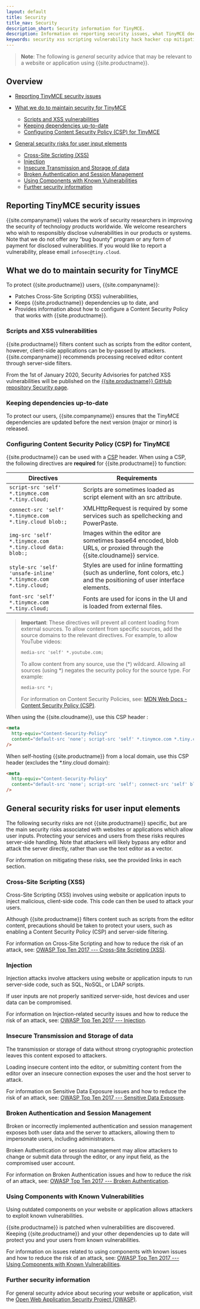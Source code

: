 ```yaml
---
layout: default
title: Security
title_nav: Security
description_short: Security information for TinyMCE.
description: Information on reporting security issues, what TinyMCE does to protect users, and what you can do to protect your users.
keywords: security xss scripting vulnerability hack hacker csp mitigation protection protect
---
```


> **Note**: The following is _general_ security advice that may be relevant to a website or application using {{site.productname}}.

## Overview

- [Reporting TinyMCE security issues](#reportingtinymcesecurityissues)
- [What we do to maintain security for TinyMCE](#whatwedotomaintainsecurityfortinymce)

  - [Scripts and XSS vulnerabilities](#scriptsandxssvulnerabilities)
  - [Keeping dependencies up-to-date](#keepingdependenciesup-to-date)
  - [Configuring Content Security Policy (CSP) for TinyMCE](#configuringcontentsecuritypolicycspfortinymce)
- [General security risks for user input elements](#generalsecurityrisksforuserinputelements)

  - [Cross-Site Scripting (XSS)](#cross-sitescriptingxss)
  - [Injection](#injection)
  - [Insecure Transmission and Storage of data](#insecuretransmissionandstorageofdata)
  - [Broken Authentication and Session Management](#brokenauthenticationandsessionmanagement)
  - [Using Components with Known Vulnerabilities](#usingcomponentswithknownvulnerabilities)
  - [Further security information](#furthersecurityinformation)

## Reporting TinyMCE security issues

{{site.companyname}} values the work of security researchers in improving the security of technology products worldwide. We welcome researchers who wish to responsibly disclose vulnerabilities in our products or systems. Note that we do not offer any “bug bounty” program or any form of payment for disclosed vulnerabilities. If you would like to report a vulnerability, please email `infosec@tiny.cloud`.

## What we do to maintain security for TinyMCE

To protect {{site.productname}} users, {{site.companyname}}:

- Patches Cross-Site Scripting (XSS) vulnerabilities,
- Keeps {{site.productname}} dependencies up to date, and
- Provides information about how to configure a Content Security Policy that works with {{site.productname}}.

### Scripts and XSS vulnerabilities

{{site.productname}} filters content such as scripts from the editor content, however, client-side applications can be by-passed by attackers. {{site.companyname}} recommends processing received editor content through server-side filters.

From the 1st of January 2020, Security Advisories for patched XSS vulnerabilities will be published on the [{{site.productname}} GitHub repository Security page](https://github.com/tinymce/tinymce/security/advisories?state=published).

### Keeping dependencies up-to-date

To protect our users, {{site.companyname}} ensures that the TinyMCE dependencies are updated before the next version (major or minor) is released.

### Configuring Content Security Policy (CSP) for TinyMCE

{{site.productname}} can be used with a [CSP](https://content-security-policy.com/) header. When using a CSP, the following directives are **required** for {{site.productname}} to function:

| Directives                                                   | Requirements                                                                                                                 |
| ------------------------------------------------------------ | ---------------------------------------------------------------------------------------------------------------------------- |
| `script-src 'self' *.tinymce.com *.tiny.cloud;`                | Scripts are sometimes loaded as script element with an src attribute.                                                        |
| `connect-src 'self' *.tinymce.com *.tiny.cloud blob:;`         | XMLHttpRequest is required by some services such as spellchecking and PowerPaste.                                           |
| `img-src 'self' *.tinymce.com *.tiny.cloud data: blob:;`       | Images within the editor are sometimes base64 encoded, blob URLs, or proxied through the {{site.cloudname}} service.         |
| `style-src 'self' 'unsafe-inline' *.tinymce.com *.tiny.cloud;` | Styles are used for inline formatting (such as underline, font colors, etc.) and the positioning of user interface elements. |
| `font-src 'self' *.tinymce.com *.tiny.cloud;`                  | Fonts are used for icons in the UI and is loaded from external files.                                                        |

> **Important**: These directives will prevent all content loading from external sources.
> To allow content from specific sources, add the source domains to the relevant directives. For example, to allow YouTube videos:
>
> ```html
> media-src 'self' *.youtube.com;
> ```
>
> To allow content from any source, use the (\*) wildcard. Allowing all sources (using \*) negates the security policy for the source type. For example:
>
> ```html
> media-src *;
> ```
>
> For information on Content Security Policies, see: [MDN Web Docs - Content Security Policy (CSP)](https://developer.mozilla.org/en-US/docs/Web/HTTP/CSP).

When using the {{site.cloudname}}, use this CSP header :

```html
<meta
  http-equiv="Content-Security-Policy"
  content="default-src 'none'; script-src 'self' *.tinymce.com *.tiny.cloud; connect-src 'self' *.tinymce.com *.tiny.cloud blob:; img-src 'self' *.tinymce.com *.tiny.cloud data: blob:; style-src 'self' 'unsafe-inline' *.tinymce.com *.tiny.cloud; font-src 'self' *.tinymce.com *.tiny.cloud;"
/>
```

When self-hosting {{site.productname}} from a local domain, use this CSP header (excludes the \*.tiny.cloud domain):

```html
<meta
  http-equiv="Content-Security-Policy"
  content="default-src 'none'; script-src 'self'; connect-src 'self' blob:; img-src 'self' data: blob:; style-src 'self' 'unsafe-inline'; font-src 'self';"
/>
```

## General security risks for user input elements

The following security risks are not {{site.productname}} specific, but are the main security risks associated with websites or applications which allow user inputs. Protecting your services and users from these risks requires server-side handling. Note that attackers will likely bypass any editor and attack the server directly, rather than use the text editor as a vector.

For information on mitigating these risks, see the provided links in each section.

### Cross-Site Scripting (XSS)

Cross-Site Scripting (XSS) involves using website or application inputs to inject malicious, client-side code. This code can then be used to attack your users.

Although {{site.productname}} filters content such as scripts from the editor content, precautions should be taken to protect your users, such as enabling a Content Security Policy (CSP) and server-side filtering.

For information on Cross-Site Scripting and how to reduce the risk of an attack, see: [OWASP Top Ten 2017 --- Cross-Site Scripting (XSS)](https://owasp.org/www-project-top-ten/OWASP_Top_Ten_2017/Top_10-2017_A7-Cross-Site_Scripting_(XSS)).

### Injection

Injection attacks involve attackers using website or application inputs to run server-side code, such as SQL, NoSQL, or LDAP scripts.

If user inputs are not properly sanitized server-side, host devices and user data can be compromised.

For information on Injection-related security issues and how to reduce the risk of an attack, see: [OWASP Top Ten 2017 --- Injection](https://owasp.org/www-project-top-ten/OWASP_Top_Ten_2017/Top_10-2017_A1-Injection).

### Insecure Transmission and Storage of data

The transmission or storage of data without strong cryptographic protection leaves this content exposed to attackers.

Loading insecure content into the editor, or submitting content from the editor over an insecure connection exposes the user and the host server to attack.

For information on Sensitive Data Exposure issues and how to reduce the risk of an attack, see: [OWASP Top Ten 2017 --- Sensitive Data Exposure](https://owasp.org/www-project-top-ten/OWASP_Top_Ten_2017/Top_10-2017_A3-Sensitive_Data_Exposure).

### Broken Authentication and Session Management

Broken or incorrectly implemented authentication and session management exposes both user data and the server to attackers, allowing them to impersonate users, including administrators.

Broken Authentication or session management may allow attackers to change or submit data through the editor, or any input field, as the compromised user account.

For information on Broken Authentication issues and how to reduce the risk of an attack, see: [OWASP Top Ten 2017 --- Broken Authentication](https://owasp.org/www-project-top-ten/OWASP_Top_Ten_2017/Top_10-2017_A2-Broken_Authentication).

### Using Components with Known Vulnerabilities

Using outdated components on your website or application allows attackers to exploit known vulnerabilities.

{{site.productname}} is patched when vulnerabilities are discovered. Keeping {{site.productname}} and your other dependencies up to date will protect you and your users from known vulnerabilities.

For information on issues related to using components with known issues and how to reduce the risk of an attack, see: [OWASP Top Ten 2017 --- Using Components with Known Vulnerabilities](https://owasp.org/www-project-top-ten/OWASP_Top_Ten_2017/Top_10-2017_A9-Using_Components_with_Known_Vulnerabilities.html).

### Further security information

For general security advice about securing your website or application, visit the [Open Web Application Security Project (OWASP)](https://owasp.org/).
